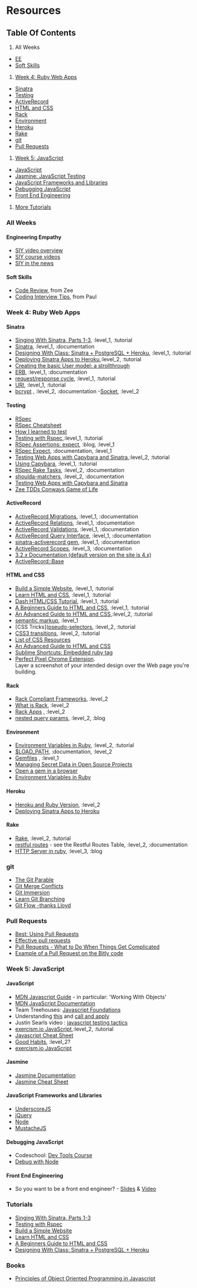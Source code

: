 # Resources

## Table Of Contents

1. All Weeks
  - [EE](#engineering-empathy)
  - [Soft Skills](#soft-skills)

1. [Week 4: Ruby Web Apps](#week-4-ruby-web-apps)
  - [Sinatra](#sinatra)
  - [Testing](#testing)
  - [ActiveRecord](#activerecord)
  - [HTML and CSS](#HTML-and-CSS)
  - [Rack](#rack)
  - [Environment](#environment)
  - [Heroku](#heroku)
  - [Rake](#rake)
  - [git](#git)
  - [Pull Requests](#pull-requests)
1. [Week 5: JavaScript](#week-5--javascript)
  - [JavaScript](#javascript)
  - [Jasmine: JavaScript Testing](#jasmine)
  - [JavaScript Frameworks and Libraries](#javascript-frameworks-and-libraries)
  - [Debugging JavaScript](#debugging-javascript)
  - [Front End Engineering](#front-end-engineering)
1. [More Tutorials](#tutorials)

### All Weeks

#### Engineering Empathy

- [SIY video overview](http://www.youtube.com/watch?v=r8fcqrNO7so)
- [SIY course videos](http://www.siyli.org/take-the-course/siy-curriculum/)
- [SIY in the news](http://www.huffingtonpost.com/2013/09/29/googles-jolly-good-fellow_n_3975944.html)

#### Soft Skills

- [Code Review](http://blog.codeclimate.com/blog/2013/10/09/unexpected-outcomes-of-code-reviews/?utm_source=Code+Climate&utm_campaign=ef73e7adfa-newsletter-2013-10&utm_medium=email&utm_term=0_672a7f5529-ef73e7adfa-318096897), from Zee
- [Coding Interview Tips](http://www.interviewcake.com/tips-and-tricks), from Paul

### Week 4: Ruby Web Apps

#### Sinatra

- [Singing With Sinatra, Parts 1-3](http://net.tutsplus.com/tutorials/ruby/singing-with-sinatra/), :level_1, :tutorial
- [Sinatra](http://www.sinatrarb.com), :level_1, :documentation
- [Designing With Class: Sinatra + PostgreSQL + Heroku](http://mherman.org/blog/2013/06/08/designing-with-class-sinatra-plus-postgresql-plus-heroku/), :level_1, :tutorial
- [Deploying Sinatra Apps to Heroku](http://cloud.dzone.com/articles/deploying-sinatra-app-heroku-0),:level_2, :tutorial
- [Creating the basic User model: a strollthrough](https://github.com/labe/sinatra_user_accounts)
- [ERB](http://ruby-doc.org/stdlib-1.9.3/libdoc/erb/rdoc/ERB.html), :level_1, :documentation
- [request/response cycle](http://devhub.fm/http-requestresponse-basics/), :level_1, :tutorial
- [URI](https://en.wikipedia.org/wiki/URI_scheme#Examples), :level_1, :tutorial
- [bcrypt](http://bcrypt-ruby.rubyforge.org/) , :level_2, :documentation
-[Socket](http://www.ruby-doc.org/stdlib-2.0.0/libdoc/socket/rdoc/Socket.html), :level_2

#### Testing
- [RSpec](http://rspec.info/)
- [RSpec Cheatsheet](https://www.anchor.com.au/wp-content/uploads/rspec_cheatsheet_attributed.pdf)
- [How I learned to test](http://everydayrails.com/2012/03/12/testing-series-intro.html)
- [Testing with Rspec](http://net.tutsplus.com/tutorials/ruby/ruby-for-newbies-testing-with-rspec/),:level_1, :tutorial
- [RSpec Assertions: expect](http://betterspecs.org/#expect), :blog, :level_1
- [RSpec Expect](http://myronmars.to/n/dev-blog/2012/06/rspecs-new-expectation-syntax), :documentation, :level_1
- [Testing Web Apps with Capybara and Sinatra](http://net.tutsplus.com/tutorials/ruby/ruby-for-newbies-testing-web-apps-with-capybara-and-cucumber/),:level_2, :tutorial
- [Using Capybara](https://github.com/jnicklas/capybara), :level_1, :tutorial
- [RSpec Rake Tasks](https://www.relishapp.com/rspec/rspec-core/docs/command-line/rake-task), :level_2, :documentation
-  [shoulda-matchers](https://github.com/thoughtbot/shoulda-matchers), :level_2, :documentation
- [Testing Web Apps with Capybara and Sinatra](http://net.tutsplus.com/tutorials/ruby/ruby-for-newbies-testing-web-apps-with-capybara-and-cucumber/)
- [Zee TDDs Conways Game of Life](https://gist.github.com/zspencer/6924352)

#### ActiveRecord
- [ActiveRecord Migrations](http://api.rubyonrails.org/classes/ActiveRecord/Migration.html), :level_1, :documentation
- [ActiveRecord Relations](http://api.rubyonrails.org/classes/ActiveRecord/Relation.html), :level_1, :documentation
- [ActiveRecord Validations](http://guides.rubyonrails.org/active_record_validations.html), :level_1, :documentation
- [ActiveRecord Query Interface](http://guides.rubyonrails.org/active_record_querying.html), :level_1, :documentation
- [sinatra-activerecord gem](https://github.com/janko-m/sinatra-activerecord), :level_1, :documentation
- [ActiveRecord Scopes](http://guides.rubyonrails.org/active_record_querying.html#scopes), :level_3, :documentation
- [3.2.x Documentation (default version on the site is 4.x)](http://guides.rubyonrails.org/v3.2.13/)
- [ActiveRecord::Base](http://rubydoc.info/gems/activerecord/3.2.13/ActiveRecord/Base)

#### HTML and CSS
- [Build a Simple Website](http://teamtreehouse.com/library/websites/build-a-simple-website), :level_1, :tutorial
- [Learn HTML and CSS](http://teamtreehouse.com/learning-adventures/learn-html-and-css), :level_1, :tutorial
- [Dash HTML/CSS Tutorial](https://dash.generalassemb.ly/), :level_1, :tutorial
- [A Beginners Guide to HTML and CSS](http://learn.shayhowe.com/), :level_1, :tutorial
- [An Advanced Guide to HTML and CSS](http://learn.shayhowe.com/),:level_2, :tutorial
- [semantic markup](http://www.webstyleguide.com/wsg3/5-site-structure/2-semantic-markup.html), :level_1
- [CSS Tricks]([pseudo-selectors](http://css-tricks.com), :level_2, :tutorial
- [CSS3 transitions](http://net.tutsplus.com/tutorials/html-css-techniques/css-fundametals-css-3-transitions/), :level_2, :tutorial
- [List of CSS Resources](https://gist.github.com/jenmyers/a6bb9ea6233c6c5a9edb)
- [An Advanced Guide to HTML and CSS](http://learn.shayhowe.com/)
- [Sublime Shortcuts: Embedded ruby tag](https://github.com/eddorre/SublimeERB)
- [Perfect Pixel Chrome Extension](https://chrome.google.com/webstore/detail/perfectpixel-by-welldonec/dkaagdgjmgdmbnecmcefdhjekcoceebi/details?hl=en).<br>Layer a screenshot of your intended design over the Web page you're building.

#### Rack
- [Rack Compliant Frameworks](https://devcenter.heroku.com/articles/rack#sinatra), :level_2
- [What is Rack](http://codefol.io/posts/14--What-is-Rack-A-Primer), :level_2
- [Rack Apps](http://rack.rubyforge.org/doc/Rack/Builder.html) , :level_2
- [nested query params](http://codefol.io/posts/9-How-Does-Rack-Parse-Query-Params-With-parse-nested-query), :level_2, :blog

#### Environment
- [Environment Variables in Ruby](http://ruby.about.com/od/rubyfeatures/a/envvar.htm), :level_2, :tutorial
- [$LOAD_PATH](http://selfless-singleton.rickwinfrey.com/2012/12/20/-rubys-load-path/), :documentation, :level_2
- [Gemfiles](http://bundler.io/v1.3/gemfile.html) , :level_1
- [Managing Secret Data in Open Source Projects](https://gist.github.com/ndelage/7026164)
- [Open a gem in a browser](http://blog.thejls.com/post/19789574673/opening-a-gem-source-with-sublime-text-2)
- [Environment Variables in Ruby](http://ruby.about.com/od/rubyfeatures/a/envvar.htm)

#### Heroku
- [Heroku and Ruby Version](https://devcenter.heroku.com/articles/getting-started-with-ruby#specify-ruby-version-and-declare-dependencies-with-a-gemfile), :level_2
- [Deploying Sinatra Apps to Heroku](http://cloud.dzone.com/articles/deploying-sinatra-app-heroku-0)

#### Rake
- [Rake](http://jasonseifer.com/2010/04/06/rake-tutorial#The-Default-Task), :level_2, :tutorial
- [restful routes](http://guides.rubyonrails.org/routing.html) - see the Restful Routes Table, :level_2, :documentation
- [HTTP Server in ruby](http://oldmoe.blogspot.com/2009/10/ruby-19x-web-servers-booklet.html), :level_3, :blog

### git
- [The Git Parable](http://tom.preston-werner.com/2009/05/19/the-git-parable.html)
- [Git Merge Conflicts](https://help.github.com/articles/resolving-a-merge-conflict-from-the-command-line)
- [Git Immersion](http://gitimmersion.com/)
- [Learn Git Branching](http://pcottle.github.io/learnGitBranching/)
- [Git Flow -thanks Lloyd](https://github.com/netelder/tictactoe/blob/master/git_procedure.txt)

### Pull Requests
- [Best: Using Pull Requests](https://help.github.com/articles/using-pull-requests)
- [Effective pull requests](http://codeinthehole.com/writing/pull-requests-and-other-good-practices-for-teams-using-github/)
- [Pull Requests - What to Do When Things Get Complicated](https://spring.io/blog/2011/07/18/social-coding-pull-requests-what-to-do-when-things-get-complicated)
- [Example of a Pull Request on the Bitly code](https://github.com/bitly/dablooms/pull/19)


### Week 5: JavaScript

#### JavaScript

- [MDN Javascript Guide](https://developer.mozilla.org/en-US/docs/Web/JavaScript/Guide) - in particular: 'Working With Objects'
- [MDN JavaScript Documentation](https://developer.mozilla.org/en-US/docs/Web/JavaScript/Reference)
- Team Treehouses: [Javascript Foundations](http://teamtreehouse.com/library/websites/javascript-foundations)
- Understanding [this](http://trephine.org/t/index.php?title=Understanding_JavaScript%27s_this_keyword) and [call and apply](http://trephine.org/t/index.php?title=JavaScript_call_and_apply)
- Justin Searls video : [javascript testing tactics](https://speakerdeck.com/searls/javascript-testing-tactics)
- [exercism.io JavaScript](exercism.io/setup/javascript),:level_2, :tutorial
- [Javascript Cheat Sheet](http://wps.aw.com/wps/media/objects/2234/2287950/javascript_refererence.pdf)
- [Good Habits](http://enterprisejquery.com/2010/10/how-good-c-habits-can-encourage-bad-javascript-habits-part-1/), :level_2?
- [exercism.io JavaScript](exercism.io/setup/javascript)

#### Jasmine

- [Jasmine Documentation](http://pivotal.github.io/jasmine/)
- [Jasmine Cheat Sheet](http://www.cheatography.com/citguy/cheat-sheets/jasmine-js-testing/)

#### JavaScript Frameworks and Libraries

- [UnderscoreJS](http://underscorejs.org/)
- [jQuery](http://jquery.com/)
- [Node](http://nodejs.org)
- [MustacheJS](https://github.com/defunkt/mustache)

#### Debugging JavaScript

- Codeschool: [Dev Tools Course](https://www.codeschool.com/courses/discover-devtools)
- [Debug with Node](http://nodejs.org/api/debugger.html)

#### Front End Engineering

- So you want to be a front end engineer? -
  [Slides](https://speakerdeck.com/dmosher/so-you-want-to-be-a-front-end-engineer) &
  [Video](http://www.youtube.com/watch?v=Lsg84NtJbmI)

### Tutorials

- [Singing With Sinatra, Parts 1-3](http://net.tutsplus.com/tutorials/ruby/singing-with-sinatra/)
- [Testing with Rspec](http://net.tutsplus.com/tutorials/ruby/ruby-for-newbies-testing-with-rspec/)
- [Build a Simple Website](http://teamtreehouse.com/library/websites/build-a-simple-website)
- [Learn HTML and CSS](http://teamtreehouse.com/learning-adventures/learn-html-and-css)
- [A Beginners Guide to HTML and CSS](http://learn.shayhowe.com/)
- [Designing With Class: Sinatra + PostgreSQL + Heroku](http://mherman.org/blog/2013/06/08/designing-with-class-sinatra-plus-postgresql-plus-heroku/)


### Books
- [Principles of Object Oriented Programming in Javascript](http://www.nostarch.com/releases/OOJS_PR.html)
